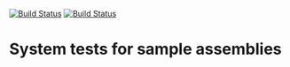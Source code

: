 [![Build Status](https://github.com/mcvine/systemtests-sample-assemblies/workflows/CI/badge.svg)](https://github.com/mcvine/systemtests-sample-assemblies/actions?query=workflow%3ACI)
[![Build Status](https://travis-ci.org/mcvine/systemtests-sample-assemblies.svg?branch=master)](https://travis-ci.org/mcvine/systemtests-sample-assemblies)

# System tests for sample assemblies

